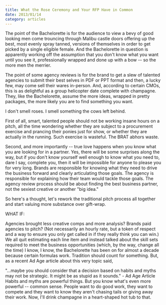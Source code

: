 ```yaml
---
title: What the Rose Ceremony and Your RFP Have in Common
date: 2013/01/14
category: articles
---
```


The point of the Bachelorette is for the audience to view a bevy of good
looking men come trouncing through Malibu castle doors offering up the
best, most evenly spray tanned, versions of themselves in order to get
picked by a single eligible female. And the Bachelorette in question is
apparently working off the assumption that you don't know what you want
until you see it, professionally wrapped and done up with a bow -- so
the more men the merrier. 

The point of some agency reviews is for the brand to get a slew of
talented agencies to submit their best selves in PDF or PPT format and
then, a lucky few, may come sell their wares in-person.  And, according
to certain CMOs, this is as delightful as a group helicopter date
complete with champagne. They, like the Bachelorette, assume the more
ideas, wrapped in pretty packages, the more likely you are to find
something you want.

I don't smell roses. I smell something the cows left behind.

First of all, smart, talented people should not be working insane hours
on a pitch, all the time wondering whether they are subject to a
procurement exercise and prancing their ponies just for show, or whether
they are actually in the running. Such exercise is wasteful. The BRAT
abhors waste.

Second, and more importantly -- true love happens when you know what you
are looking for in a partner. Yes, there will be some surprises along
the way, but if you don't know yourself well enough to know what you
need to, dare I say, complete you, then it will be impossible for anyone
to please you for very long. Brands are responsible for knowing what
they need to drive the business forward and clearly articulating those
goals.  The agency is responsible for explaining how their team would
tackle those goals. The agency review process should be about finding
the best business partner, not the sexiest creative or another "big
idea."

So here's a thought, let's rework the traditional pitch process all
together and start valuing more substance over gift-wrap.

WHAT IF:

Agencies brought less creative comps and more analysis? 
Brands paid agencies to pitch? (Not necessarily an hourly rate, but a
token of respect and a way to ensure you only get called in if they
really think you can win.)
We all quit estimating each line item and instead talked about the skill
sets required to meet the business opportunities (which, by the way,
change all the time)
I know, I know, the Bachelorette has been on for almost a decade because
certain formulas work. Tradition should count for something. But, as a
recent Ad Age article about this very topic said,

"...maybe you should consider that a decision based on habits and myths
may not be strategic.  It might be as stupid as it sounds."  - Ad Age
Article
Habits and myths are powerful things. But you know what's even more
powerful -- common sense. People want to do good work, they want to
compete and they want to know they aren't chasing tails or giving away
their work. Now, I'll drink champagne in a heart-shaped hot tub to that. 
